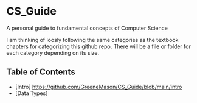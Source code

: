 # CS_Guide
A personal guide to fundamental concepts of Computer Science 

I am thinking of loosly following the same categories as the textbook chapters for categorizing this github repo. There will be a file or folder for each category depending on its size.

## Table of Contents
- [Intro] https://github.com/GreeneMason/CS_Guide/blob/main/intro 
- [Data Types] 

